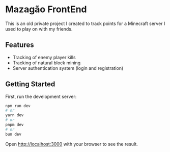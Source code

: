 
# Mazagão FrontEnd

This is an old private project I created to track points for a Minecraft server I used to play on with my friends.



## Features

- Tracking of enemy player kills
- Tracking of natural block mining
- Server authentication system (login and registration)



## Getting Started

First, run the development server:

```bash
npm run dev
# or
yarn dev
# or
pnpm dev
# or
bun dev
```

Open [http://localhost:3000](http://localhost:3000) with your browser to see the result.
